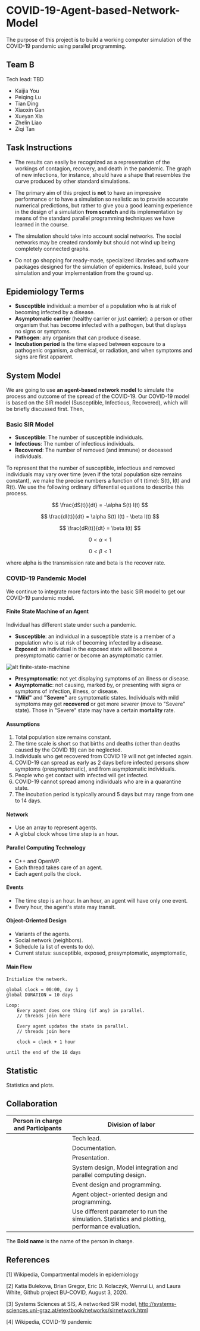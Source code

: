 # COVID-19-Agent-based-Network-Model

The purpose of this project is to build a working computer simulation of the COVID-19 pandemic using parallel programming.
## Team B
Tech lead: TBD

- Kaijia You
- Peiqing Lu
- Tian Ding
- Xiaoxin Gan
- Xueyan Xia
- Zhelin Liao
- Ziqi Tan


## Task Instructions


- The results can easily be recognized as a representation of the workings of contagion, recovery, and death in the pandemic. The graph of new infections, for instance, should have a shape that resembles the curve produced by other standard simulations.

- The primary aim of this project is **not** to have an impressive performance or to have a simulation so realistic as to provide accurate numerical predictions, but rather to give you a good learning experience in the design of a simulation **from scratch** and its implementation by means of the standard parallel programming techniques we have learned in the course.

- The simulation should take into account social networks.  The social networks may be created randomly but should not wind up being completely connected graphs.

- Do not go shopping for ready-made, specialized libraries and software packages designed for the simulation of epidemics.  Instead, build your simulation and your implementation from the ground up.

## Epidemiology Terms
- **Susceptible** individual: a member of a population who is at risk of becoming infected by a disease.
- **Asymptomatic carrier** (healthy carrier or just **carrier**): a person or other organism that has become infected with a pathogen, but that displays no signs or symptoms.
- **Pathogen**: any organism that can produce disease.
- **Incubation period** is the time elapsed between exposure to a pathogenic organism, a chemical, or radiation, and when symptoms and signs are first apparent.
## System Model

We are going to use **an agent-based network model** to simulate the process and outcome of the spread of the COVID-19. Our COVID-19 model is based on the SIR model (Susceptible, Infectious, Recovered), which will be briefly discussed first. Then, 

### Basic SIR Model

- **Susceptible**: The number of susceptible individuals. 
- **Infectious**: The number of infectious individuals.
- **Recovered**: The number of removed (and immune) or deceased individuals.

To represent that the number of susceptible, infectious and removed individuals may vary over time (even if the total population size remains constant), we make the precise numbers a function of t (time): S(t), I(t) and R(t). We use the following ordinary differential equations to describe this process.

$$
\frac{dS(t)}{dt} = -\alpha S(t) I(t)
$$

$$
\frac{dI(t)}{dt} = \alpha S(t) I(t) - \beta I(t)
$$

$$
\frac{dR(t)}{dt} = \beta I(t)
$$

$$
0 < \alpha < 1 
$$

$$
0 < \beta < 1
$$

where alpha is the transmission rate and beta is the recover rate.


### COVID-19 Pandemic Model

We continue to integrate more factors into the basic SIR model to get our COVID-19 pandemic model.

#### Finite State Machine of an Agent

Individual has different state under such a pandemic. 

- **Susceptible**: an individual in a susceptible state is a member of a population who is at risk of becoming infected by a disease. 
- **Exposed**: an individual in the exposed state will become a presymptomatic carrier or become an asymptomatic carrier.

![alt finite-state-machine](./images/finite-state-machine.png)

- **Presymptomatic**: not yet displaying symptoms of an illness or disease.
- **Asymptomatic**: not causing, marked by, or presenting with signs or symptoms of infection, illness, or disease. 
- **"Mild"** and **"Severe"** are symptomatic states. Individuals with mild symptoms may get **recovered** or get more severer (move to "Severe" state). Those in "Severe" state may have a certain **mortality** rate. 

#### Assumptions

1. Total population size remains constant. 
2. The time scale is short so that births and deaths (other than deaths caused by the COVID 19) can be neglected.
3. Individuals who get recovered from COVID 19 will not get infected again.
4. COVID-19 can spread as early as 2 days before infected persons show symptoms (presymptomatic), and from asymptomatic individuals.
5. People who get contact with infected will get infected.
5. COVID-19 cannot spread among individuals who are in a quarantine state.
6. The incubation period is typically around 5 days but may range from one to 14 days.

#### Network
- Use an array to represent agents. 
- A global clock whose time step is an hour.

#### Parallel Computing Technology
- C++ and OpenMP.
- Each thread takes care of an agent.
- Each agent polls the clock.

#### Events
- The time step is an hour. In an hour, an agent will have only one event.
- Every hour, the agent's state may transit.

#### Object-Oriented Design
- Variants of the agents.
- Social network (neighbors).
- Schedule (a list of events to do). 
- Current status: susceptible, exposed, presymptomatic, asymptomatic, 

#### Main Flow
```
Initialize the network.

global clock = 00:00, day 1
global DURATION = 10 days

Loop:
    Every agent does one thing (if any) in parallel.
    // threads join here

    Every agent updates the state in parallel.
    // threads join here

    clock = clock + 1 hour

until the end of the 10 days

```

## Statistic
Statistics and plots.


## Collaboration

| **Person in charge** and Participants | Division of labor |
|---------------------------------------|-------------------|
|        | Tech lead.        |        
|        | Documentation.    |
|        | Presentation.     |
|        | System design, Model integration and parallel computing design. |
|        | Event design and programming. |
|        | Agent object-oriented design and programming. |
|        | Use different parameter to run the simulation.  Statistics and plotting, performance evaluation. |

The **Bold name** is the name of the person in charge.

## References

[1] Wikipedia, Compartmental models in epidemiology

[2] Katia Bulekova, Brian Gregor, Eric D. Kolaczyk, Wenrui Li, and Laura White, Github project BU-COVID, August 3, 2020.

[3] Systems Sciences at SIS, A networked SIR model, http://systems-sciences.uni-graz.at/etextbook/networks/sirnetwork.html

[4] Wikipedia, COVID-19 pandemic
